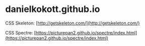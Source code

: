 danielkokott.github.io
======================
 
CSS Skeleton:
[http://getskeleton.com/](http://getskeleton.com/)

CSS Spectre:
[https://picturepan2.github.io/spectre/index.html](https://picturepan2.github.io/spectre/index.html)